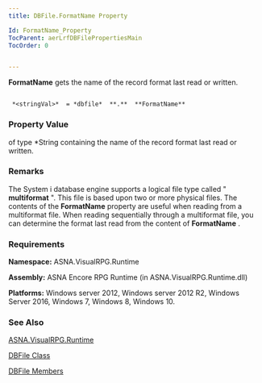 ```yaml
---
title: DBFile.FormatName Property

Id: FormatName_Property
TocParent: aerLrfDBFilePropertiesMain
TocOrder: 0


---
```


**FormatName** gets the name of the record format last read or written. 

```

 *<stringVal>*  = *dbfile*  **.**  **FormatName**   
```

### Property Value
***<stringVal>*** of type *String containing the name of the record format last read or written. 

### Remarks
The System i database engine supports a logical file type called " **multiformat** ". This file is based upon two or more physical files. The contents of the **FormatName** property are useful when reading from a multiformat file. When reading sequentially through a multiformat file, you can determine the format last read from the content of **FormatName** . 

### Requirements
**Namespace:** ASNA.VisualRPG.Runtime 

**Assembly:** ASNA Encore RPG Runtime (in ASNA.VisualRPG.Runtime.dll) 

**Platforms:** Windows server 2012, Windows server 2012 R2, Windows Server 2016, Windows 7, Windows 8, Windows 10. 

### See Also
[ASNA.VisualRPG.Runtime](aerLrfRuntimeNamespace.html)

[DBFile Class](aerLrfDBFileClass.html)

[DBFile Members](aerLrfDBFileMembers.html) 
